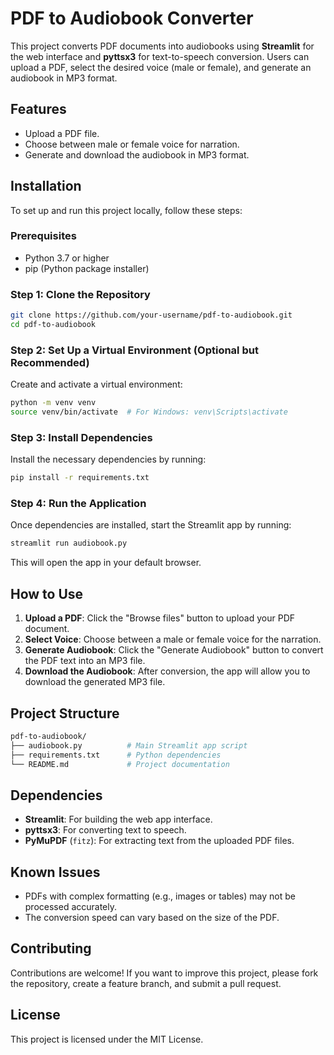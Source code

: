 # PDF to Audiobook Converter

This project converts PDF documents into audiobooks using **Streamlit** for the web interface and **pyttsx3** for text-to-speech conversion. Users can upload a PDF, select the desired voice (male or female), and generate an audiobook in MP3 format.

## Features

- Upload a PDF file.
- Choose between male or female voice for narration.
- Generate and download the audiobook in MP3 format.

## Installation

To set up and run this project locally, follow these steps:

### Prerequisites

- Python 3.7 or higher
- pip (Python package installer)

### Step 1: Clone the Repository

```bash
git clone https://github.com/your-username/pdf-to-audiobook.git
cd pdf-to-audiobook
```

### Step 2: Set Up a Virtual Environment (Optional but Recommended)

Create and activate a virtual environment:

```bash
python -m venv venv
source venv/bin/activate  # For Windows: venv\Scripts\activate
```

### Step 3: Install Dependencies

Install the necessary dependencies by running:

```bash
pip install -r requirements.txt
```

### Step 4: Run the Application

Once dependencies are installed, start the Streamlit app by running:

```bash
streamlit run audiobook.py
```

This will open the app in your default browser.

## How to Use

1. **Upload a PDF**: Click the "Browse files" button to upload your PDF document.
2. **Select Voice**: Choose between a male or female voice for the narration.
3. **Generate Audiobook**: Click the "Generate Audiobook" button to convert the PDF text into an MP3 file.
4. **Download the Audiobook**: After conversion, the app will allow you to download the generated MP3 file.

## Project Structure

```bash
pdf-to-audiobook/
├── audiobook.py          # Main Streamlit app script
├── requirements.txt      # Python dependencies
└── README.md             # Project documentation
```

## Dependencies

- **Streamlit**: For building the web app interface.
- **pyttsx3**: For converting text to speech.
- **PyMuPDF** (`fitz`): For extracting text from the uploaded PDF files.

## Known Issues

- PDFs with complex formatting (e.g., images or tables) may not be processed accurately.
- The conversion speed can vary based on the size of the PDF.

## Contributing

Contributions are welcome! If you want to improve this project, please fork the repository, create a feature branch, and submit a pull request.

## License

This project is licensed under the MIT License.








